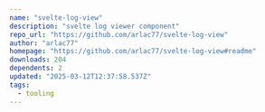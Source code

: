 ```yaml
---
name: "svelte-log-view"
description: "svelte log viewer component"
repo_url: "https://github.com/arlac77/svelte-log-view"
author: "arlac77"
homepage: "https://github.com/arlac77/svelte-log-view#readme"
downloads: 204
dependents: 2
updated: "2025-03-12T12:37:58.537Z"
tags: 
  - tooling
---
```

